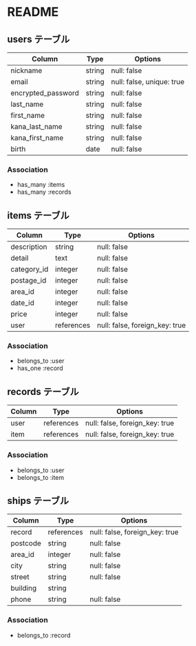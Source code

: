 # README

## users テーブル

| Column             | Type   | Options     |
| ------------------ | ------ | ----------- |
| nickname           | string | null: false |
| email              | string | null: false, unique: true |
| encrypted_password | string | null: false |
| last_name          | string | null: false |
| first_name         | string | null: false |
| kana_last_name     | string | null: false |
| kana_first_name    | string | null: false |
| birth              | date   | null: false |


### Association
- has_many :items
- has_many :records

## items テーブル

| Column             | Type      | Options     |
| ------------------ | ------    | ----------- |
| description        | string    | null: false |
| detail             | text      | null: false |
| category_id        | integer   | null: false |
| postage_id         | integer   | null: false |
| area_id            | integer   | null: false |
| date_id            | integer   | null: false |
| price              | integer   | null: false |
| user               | references| null: false, foreign_key: true| 


### Association

- belongs_to :user
- has_one :record

## records テーブル

| Column             | Type      | Options     |
| ------------------ | ------    | ----------- |
| user               | references| null: false, foreign_key: true| 
| item               | references| null: false, foreign_key: true|


### Association

- belongs_to :user
- belongs_to :item

## ships テーブル

| Column             | Type      | Options     |
| ------------------ | ------    | ----------- |
| record             | references| null: false, foreign_key: true|
| postcode           | string    | null: false |
| area_id            | integer   | null: false |
| city               | string    | null: false |
| street             | string    | null: false |
| building           | string    |             |
| phone              | string    | null: false |


### Association

- belongs_to :record


